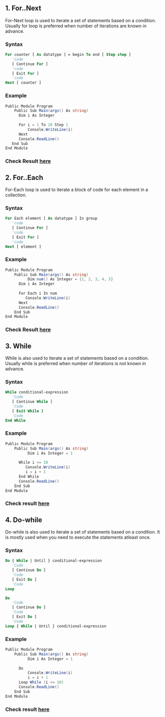 ## 1. For..Next

For-Next loop is used to iterate a set of statements based on a condition. Usually for loop is preferred when number of iterations are known in advance.

### Syntax

```vb
For counter [ As datatype ] = begin To end [ Step step ]
   'code
   [ Continue For ]
   'code
   [ Exit For ]
   'code
Next [ counter ]
```
### Example

```c#
Public Module Program
	Public Sub Main(args() As string)
	  Dim i As Integer
  
      For i = 1 To 10 Step 1 
          Console.WriteLine(i)
      Next
      Console.ReadLine()
   End Sub
End Module	
```

### Check Result [here](https://onecompiler.com/vb/3vu29wb6a)

## 2. For..Each

For-Each loop is used to iterate a block of code for each element in a collection.

### Syntax

```vb
For Each element [ As datatype ] In group
   'code
   [ Continue For ]
   'code
   [ Exit For ]
   'code
Next [ element ]
```
### Example

```c#
Public Module Program
	Public Sub Main(args() As string)
		  Dim num() As Integer = {1, 2, 3, 4, 5}
      Dim i As Integer
      
      For Each i In num
         Console.WriteLine(i)
      Next
      Console.ReadLine()
	End Sub
End Module
```

### Check Result [here](https://onecompiler.com/vb/3vu2aa8sb)

## 3. While

While is also used to iterate a set of statements based on a condition. Usually while is preferred when number of iterations is not known in advance.

### Syntax

```vb
While conditional-expression
   'Code 
   [ Continue While ]
   'Code
   [ Exit While ]
   'Code
End While
```
### Example

```c#
Public Module Program
	Public Sub Main(args() As string)
		  Dim i As Integer = 1
      
      While i <= 10
         Console.WriteLine(i)
         i = i + 1
      End While
      Console.ReadLine()
	End Sub
End Module
```
### Check result [here](https://onecompiler.com/vb/3vu2arn75)

## 4. Do-while

Do-while is also used to iterate a set of statements based on a condition. It is mostly used when you need to execute the statements atleast once.

### Syntax

```vb
Do { While | Until } conditional-expression
   'Code
   [ Continue Do ]
   'Code
   [ Exit Do ]
   'Code
Loop
```
```vb
Do
   'Code
   [ Continue Do ]
   'Code
   [ Exit Do ]
   'Code
Loop { While | Until } conditional-expression
```
### Example

```c#
Public Module Program
	Public Sub Main(args() As string)
		  Dim i As Integer = 1
      
      Do
          Console.WriteLine(i)
          i = i + 1
      Loop While (i <= 10)
      Console.ReadLine()
	End Sub
End Module
```

### Check result [here](https://onecompiler.com/vb/3vu2azut5)